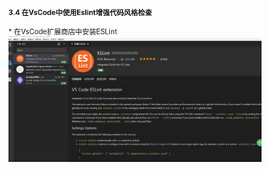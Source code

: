 <h4>3.4 在VsCode中使用Eslint增强代码风格检查</h4>
* 在VsCode扩展商店中安装ESLint
<img src="./resources/vscode-eslint.png" />